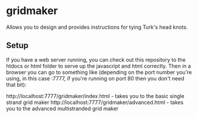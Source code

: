 gridmaker
=========

Allows you to design and provides instructions for tying Turk's head knots.

Setup
-----
If you have a web server running, you can check out this repository to the htdocs or html folder to serve up the 
javascript and html correctly. Then in a browser you can go to something like (depending on the port number you're
using, in this case :7777, if you're running on port 80 then you don't need that bit):

http://localhost:7777/gridmaker/index.html - takes you to the basic single strand grid maker
http://localhost:7777/gridmaker/advanced.html - takes you to the advanced multistranded grid maker
